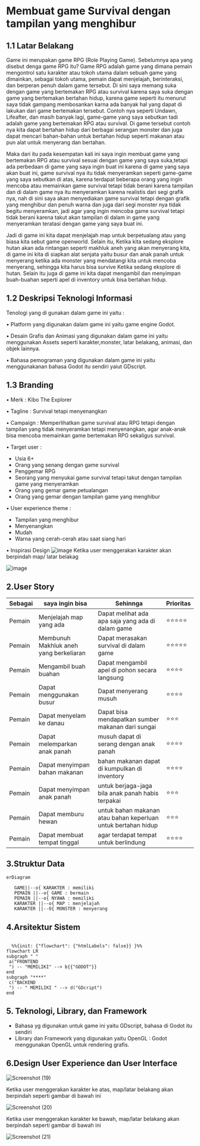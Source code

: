 # Membuat game Survival dengan tampilan yang menghibur

## 1.1 Latar Belakang
Game ini merupakan game RPG (Role Playing Game). Sebelumnya apa yang disebut denga game RPG itu? Game RPG adalah game yang dimana pemain mengontrol satu karakter atau tokoh utama dalam sebuah game yang dimainkan, sebagai tokoh utama, pemain dapat menjelajah, berinteraksi, dan berperan penuh dalam game tersebut. Di sini saya memang suka dengan game yang bertemakan RPG atau survival karena saya suka dengan game yang bertemakan bertahan hidup, karena game seperti itu menurut saya tidak gampang membosankan karna ada banyak hal yang dapat di lakukan dari game bertemakan tersebut. Contoh nya seperti Undawn, Lifeafter, dan masih banyak lagi, game-game yang saya sebutkan tadi adalah game yang bertemakan RPG atau survival. Di game tersebut contoh nya kita dapat bertahan hidup dari berbagai serangan monster dan juga dapat mencari bahan-bahan untuk bertahan hidup seperti makanan atau pun alat untuk menyerang dan bertahan. 

Maka dari itu pada kesempatan kali ini saya ingin membuat game yang bertemakan RPG atau survival sesuai dengan game yang saya suka,tetapi ada perbedaan di game yang saya ingin buat ini karena di game yang saya akan buat ini, game survival nya itu tidak menyeramkan seperti game-game yang saya sebutkan di atas, karena terdapat beberapa orang yang ingin mencoba atau memainkan game survival tetapi tidak berani karena tampilan dan di dalam game nya itu menyeramkan karena realistis dari segi grafik nya, nah di sini saya akan menyediakan game survival tetapi dengan grafik yang menghibur dan penuh warna dan juga dari segi monster nya tidak begitu menyeramkan, jadi agar yang ingin mencoba game survival tetapi tidak berani karena takut akan tampilan di dalam in game yang menyeramkan teratasi dengan game yang saya buat ini.

Jadi di game ini kita dapat menjelajah map untuk berpetualang atau yang biasa kita sebut game openworld. Selain itu, Ketika kita sedang eksplore hutan akan ada rintangan seperti makhluk aneh yang akan menyerang kita, di game ini kita di siapkan alat senjata yaitu busur dan anak panah untuk menyerang ketika ada monster yang mendatangi kita untuk mencoba menyerang, sehingga kita harus bisa survive Ketika sedang eksplore di hutan. Selain itu juga di game ini kita dapat mengambil dan menyimpan buah-buahan seperti apel di inventory untuk bisa bertahan hidup.
## 1.2 Deskripsi Teknologi Informasi
Tenologi yang di gunakan dalam game ini yaitu :

• Platform yang digunakan dalam game ini yaitu game engine Godot.

• Desain Grafis dan Animasi yang digunakan dalam game ini yaitu menggunakan Assets seperti karakter,monster, latar belakang, animasi,        dan objek lainnya.

• Bahasa pemograman yang digunakan dalam game ini yaitu menggunakanan bahasa Godot itu sendiri yaiut GDscript.
## 1.3 Branding
• Merk : Kibo The Explorer

• Tagline : Survival tetapi menyenangkan

• Campaign : Memperlihatkan game survival atau RPG tetapi dengan tampilan yang tidak menyeramkan tetapi menyenangkan, agar anak-anak bisa mencoba memainkan game bertemakan RPG sekaligus survival.

• Target user :
-	Usia 6+
-	Orang yang senang dengan game survival
-	Penggemar RPG
-	Seorang yang menyukai game survival tetapi takut dengan tampilan game yang menyeramkan
-	Orang yang gemar game petualangan
-	Orang yang gemar dengan tampilan game yang menghibur

• User experience theme :
-   Tampilan yang menghibur
-	Menyenangkan
-	Mudah
-	Warna yang cerah-cerah atau saat siang hari

• Inspirasi Design
![image](https://github.com/Daapputra/ProjekUTS/assets/148644036/81bcabcb-e58d-4d9b-af6a-7e9c49ecd43a)
Ketika user menggerakan karakter akan berpindah map/ latar belakag

![image](https://github.com/Daapputra/ProjekUTS/assets/148644036/9d471e90-a709-43f5-8ee7-83dabfb80360)



## 2.User Story
Sebagai  |   saya ingin bisa      |        Sehinnga			                        |    Prioritas
---|---|---|---
Pemain   |  Menjelajah map yang ada      | Dapat melihat ada apa saja yang ada di dalam game | ⭐⭐⭐⭐⭐
Pemain   |   Membunuh Makhluk aneh yang berkeliaran   |  Dapat merasakan survival di dalam game   |  ⭐⭐⭐⭐⭐
Pemain   |   Mengambil buah buahan      |   Dapat mengambil apel di pohon secara langsung  |    ⭐⭐⭐⭐
Pemain   |  Dapat menggunakan busur  |  Dapat menyerang musuh | ⭐⭐⭐⭐
Pemain | Dapat menyelam ke danau | Dapat bisa mendapatkan sumber makanan dari sungai | ⭐⭐⭐
Pemain | Dapat melemparkan anak panah | musuh dapat di serang dengan anak panah |  ⭐⭐⭐⭐
Pemain | Dapat menyimpan bahan makanan | bahan makanan dapat di kumpulkan di inventory | ⭐⭐⭐⭐
Pemain | Dapat menyimpan anak panah | untuk berjaga-jaga bila anak panah habis terpakai | ⭐⭐⭐
Pemain | Dapat memburu hewan | untuk bahan makanan atau bahan keperluan untuk bertahan hidup | ⭐⭐⭐
Pemain | Dapat membuat tempat tinggal | agar terdapat tempat untuk berlindung | ⭐⭐⭐⭐



## 3.Struktur Data

 ```mermaid
erDiagram
   
    GAME||--o{ KARAKTER : memiliki  
    PEMAIN ||--o{ GAME : bermain
    PEMAIN ||--o{ NYAWA : memiliki
    KARAKTER ||--o{ MAP : menjelajah
    KARAKTER ||--O{ MONSTER : menyerang
```
  
  
## 4.Arsitektur Sistem

 ```mermaid  
   
   %%{init: {"flowchart": {"htmlLabels": false}} }%%
flowchart LR
subgraph " "
  a("FRONTEND
  ") -- "MEMILIKI" --> b{{"GODOT"}}
end
subgraph "****"
  c("BACKEND
  ") -- " MEMILIKI " --> d("GDcript")
end

```


## 5. Teknologi, Library, dan Framework
- Bahasa yg digunakan untuk game ini yaitu GDscript, bahasa di Godot itu sendiri
- Library dan Framework yang digunakan yaitu OpenGL : Godot menggunakan OpenGL untuk rendering grafis.


## 6.Design User Experience dan User Interface

![Screenshot (19)](https://github.com/Daapputra/ProjekUTS/assets/148644036/ea7b3f27-8267-4d16-a9dd-bcb2829bc8ff)

Ketika user menggerakan karakter ke atas, map/latar belakang akan berpindah seperti gambar di bawah ini

![Screenshot (20)](https://github.com/Daapputra/ProjekUTS/assets/148644036/0faa3933-a968-48fa-8b4e-13497e63781d)

Ketika user menggerakan karakter ke bawah, map/latar belakang akan berpindah seperti gambar di bawah ini

![Screenshot (21)](https://github.com/Daapputra/ProjekUTS/assets/148644036/4ca7b200-38b3-4055-9a02-6601cb989f64)




 





